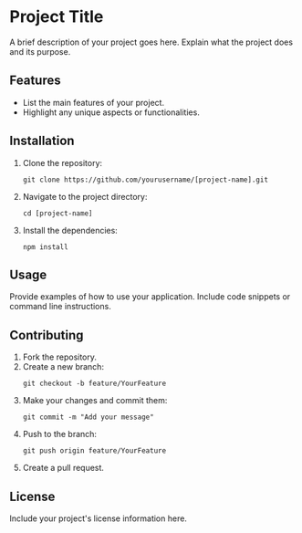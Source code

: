 # Project Title

A brief description of your project goes here. Explain what the project does and its purpose.

## Features

- List the main features of your project.
- Highlight any unique aspects or functionalities.

## Installation

1. Clone the repository:
   ```
   git clone https://github.com/yourusername/[project-name].git
   ```
2. Navigate to the project directory:
   ```
   cd [project-name]
   ```
3. Install the dependencies:
   ```
   npm install
   ```

## Usage

Provide examples of how to use your application. Include code snippets or command line instructions.

## Contributing

1. Fork the repository.
2. Create a new branch:
   ```
   git checkout -b feature/YourFeature
   ```
3. Make your changes and commit them:
   ```
   git commit -m "Add your message"
   ```
4. Push to the branch:
   ```
   git push origin feature/YourFeature
   ```
5. Create a pull request.

## License

Include your project's license information here.